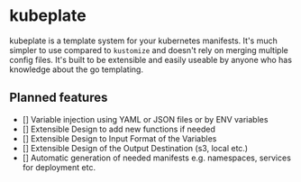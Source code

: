 # kubeplate

kubeplate is a template system for your kubernetes manifests. It's much simpler
to use compared to `kustomize` and doesn't rely on merging multiple config
files. It's built to be extensible and easily useable by anyone who has
knowledge about the go templating.

## Planned features

- [] Variable injection using YAML or JSON files or by ENV variables
- [] Extensible Design to add new functions if needed
- [] Extensible Design to Input Format of the Variables
- [] Extensible Design of the Output Destination (s3, local etc.)
- [] Automatic generation of needed manifests e.g. namespaces, services for
  deployment etc.



